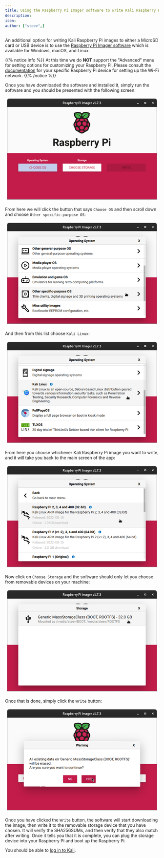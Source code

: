 ```yaml
---
title: Using the Raspberry Pi Imager software to write Kali Raspberry Pi Images
description:
icon:
author: ["steev",]
---
```


An additional option for writing Kali Raspberry Pi images to either a MicroSD card or USB device is to use the [Raspberry Pi Imager software](https://raspberrypi.com/software/) which is available for Windows, macOS, and Linux.

{{% notice info %}}
At this time we do __NOT__ support the "Advanced" menu for setting options for customizing your Raspberry Pi.  Please consult the [documentation](/docs/arm) for your specific Raspberry Pi device for setting up the Wi-Fi network.
{{% /notice %}}

Once you have downloaded the software and installed it, simply run the software and you should be presented with the following screen:

![](images/rpi-imager-main.png)


From here we will click the button that says `Choose OS` and then scroll down and choose `Other specific-purpose OS`:

![](images/rpi-imager-choose-os.png)

And then from this list choose `Kali Linux`:

![](images/rpi-imager-choose-os-other-specific.png)

From here you choose whichever Kali Raspberry Pi image you want to write, and it will take you back to the main screen of the app:

![](images/rpi-imager-choose-kali.png)

Now click on `Choose Storage` and the software should only let you choose from removable devices on your machine:

![](images/rpi-imager-choose-storage.png)

Once that is done, simply click the `Write` button:

![](images/rpi-imager-write.png)

Once you have clicked the `Write` button, the software will start downloading the image, then write it to the removable storage device that you have chosen.  It will verify the SHA256SUMs, and then verify that they also match after writing.  Once it tells you that it is complete, you can plug the storage device into your Raspberry Pi and boot up the Raspberry Pi.

You should be able to [log in to Kali](/docs/introduction/default-credentials/).

